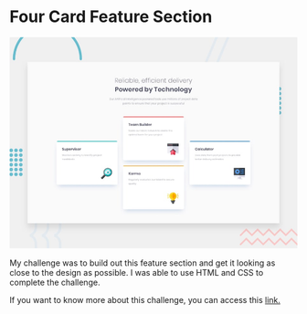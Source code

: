 # Four Card Feature Section

![](/design/desktop-preview.jpg)

My challenge was to build out this feature section and get it looking as close to the design as possible. I was able to use HTML and CSS to complete the challenge.

If you want to know more about this challenge, you can access this [link.](https://www.frontendmentor.io/challenges/four-card-feature-section-weK1eFYK)
